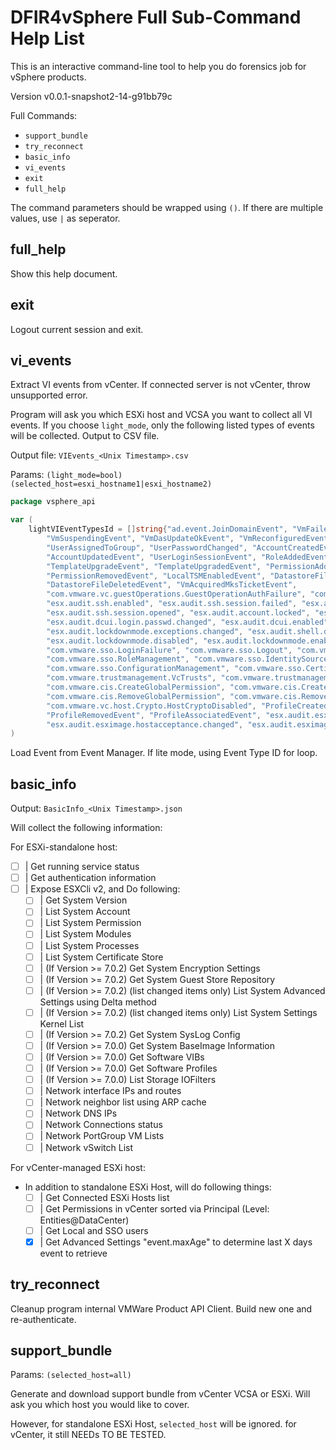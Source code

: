 # DFIR4vSphere Full Sub-Command Help List

This is an interactive command-line tool to help you do forensics job for vSphere products.

Version v0.0.1-snapshot2-14-g91bb79c

Full Commands:
- `support_bundle`
- `try_reconnect`
- `basic_info`
- `vi_events`
- `exit`
- `full_help`

The command parameters should be wrapped using `()`. If there are multiple values, use `|` as seperator.

## full_help

Show this help document.

## exit

Logout current session and exit.

## vi_events

Extract VI events from vCenter. If connected server is not vCenter, throw unsupported error.

Program will ask you which ESXi host and VCSA you want to collect all VI events. If you choose `light_mode`, only the
following listed types of events will be collected. Output to CSV file.

Output file: `VIEvents_<Unix Timestamp>.csv`

Params: `(light_mode=bool) (selected_host=esxi_hostname1|esxi_hostname2)`

```go
package vsphere_api

var (
	lightVIEventTypesId = []string{"ad.event.JoinDomainEvent", "VmFailedToSuspendEvent", "VmSuspendedEvent",
		"VmSuspendingEvent", "VmDasUpdateOkEvent", "VmReconfiguredEvent", "UserUnassignedFromGroup",
		"UserAssignedToGroup", "UserPasswordChanged", "AccountCreatedEvent", "AccountRemovedEvent",
		"AccountUpdatedEvent", "UserLoginSessionEvent", "RoleAddedEvent", "RoleRemovedEvent", "RoleUpdatedEvent",
		"TemplateUpgradeEvent", "TemplateUpgradedEvent", "PermissionAddedEvent", "PermissionUpdatedEvent",
		"PermissionRemovedEvent", "LocalTSMEnabledEvent", "DatastoreFileDownloadEvent", "DatastoreFileUploadEvent",
		"DatastoreFileDeletedEvent", "VmAcquiredMksTicketEvent",
		"com.vmware.vc.guestOperations.GuestOperationAuthFailure", "com.vmware.vc.guestOperations.GuestOperation",
		"esx.audit.ssh.enabled", "esx.audit.ssh.session.failed", "esx.audit.ssh.session.closed",
		"esx.audit.ssh.session.opened", "esx.audit.account.locked", "esx.audit.account.loginfailures",
		"esx.audit.dcui.login.passwd.changed", "esx.audit.dcui.enabled", "esx.audit.dcui.disabled",
		"esx.audit.lockdownmode.exceptions.changed", "esx.audit.shell.disabled", "esx.audit.shell.enabled",
		"esx.audit.lockdownmode.disabled", "esx.audit.lockdownmode.enabled", "com.vmware.sso.LoginSuccess",
		"com.vmware.sso.LoginFailure", "com.vmware.sso.Logout", "com.vmware.sso.PrincipalManagement",
		"com.vmware.sso.RoleManagement", "com.vmware.sso.IdentitySourceManagement", "com.vmware.sso.DomainManagement",
		"com.vmware.sso.ConfigurationManagement", "com.vmware.sso.CertificateManager",
		"com.vmware.trustmanagement.VcTrusts", "com.vmware.trustmanagement.VcIdentityProviders",
		"com.vmware.cis.CreateGlobalPermission", "com.vmware.cis.CreatePermission",
		"com.vmware.cis.RemoveGlobalPermission", "com.vmware.cis.RemovePermission", "com.vmware.vc.host.Crypto.Enabled",
		"com.vmware.vc.host.Crypto.HostCryptoDisabled", "ProfileCreatedEvent", "ProfileChangedEvent",
		"ProfileRemovedEvent", "ProfileAssociatedEvent", "esx.audit.esximage.vib.install.successful",
		"esx.audit.esximage.hostacceptance.changed", "esx.audit.esximage.vib.remove.successful"}
)
```

Load Event from Event Manager. If lite mode, using Event Type ID for loop.

## basic_info

Output: `BasicInfo_<Unix Timestamp>.json`

Will collect the following information:

For ESXi-standalone host:
- [ ] | Get running service status
- [ ] | Get authentication information
- [ ] | Expose ESXCli v2, and Do following:
    - [ ] | Get System Version
    - [ ] | List System Account
    - [ ] | List System Permission
    - [ ] | List System Modules
    - [ ] | List System Processes
    - [ ] | List System Certificate Store
    - [ ] | (If Version >= 7.0.2) Get System Encryption Settings
    - [ ] | (If Version >= 7.0.2) Get System Guest Store Repository
    - [ ] | (If Version >= 7.0.2) (list changed items only) List System Advanced Settings using Delta method
    - [ ] | (If Version >= 7.0.2) (list changed items only) List System Settings Kernel List
    - [ ] | (If Version >= 7.0.2) Get System SysLog Config
    - [ ] | (If Version >= 7.0.0) Get System BaseImage Information
    - [ ] | (If Version >= 7.0.0) Get Software VIBs
    - [ ] | (If Version >= 7.0.0) Get Software Profiles
    - [ ] | (If Version >= 7.0.0) List Storage IOFilters
    - [ ] | Network interface IPs and routes
    - [ ] | Network neighbor list using ARP cache
    - [ ] | Network DNS IPs
    - [ ] | Network Connections status
    - [ ] | Network PortGroup VM Lists
    - [ ] | Network vSwitch List

For vCenter-managed ESXi host:
- In addition to standalone ESXi Host, will do following things:
    - [ ] | Get Connected ESXi Hosts list
    - [ ] | Get Permissions in vCenter sorted via Principal (Level: Entities@DataCenter)
    - [ ] | Get Local and SSO users
    - [x] | Get Advanced Settings "event.maxAge" to determine last X days event to retrieve

## try_reconnect

Cleanup program internal VMWare Product API Client. Build new one and re-authenticate.

## support_bundle

Params: `(selected_host=all)`

Generate and download support bundle from vCenter VCSA or ESXi. Will ask you which host you would like to cover.

However, for standalone ESXi Host, `selected_host` will be ignored. for vCenter, it still NEEDs TO BE TESTED.